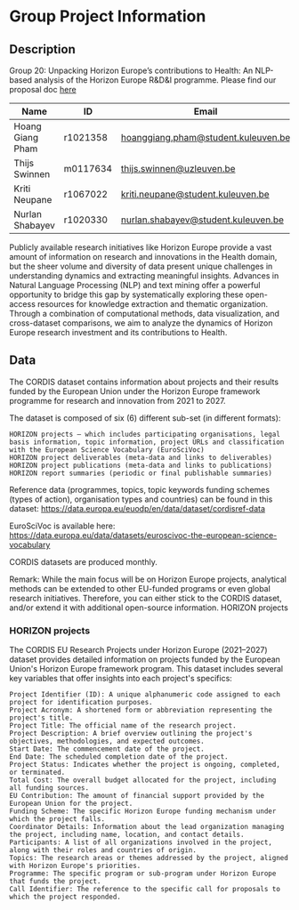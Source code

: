 # Group Project Information

## Description

Group 20: Unpacking Horizon Europe’s contributions to Health: An NLP-based analysis of the Horizon Europe R&D&I programme. Please find our proposal doc [here](https://docs.google.com/document/d/10i8am4hh8vHtRw02Jtlf2n3YbpteXHW8ubKug7OI5yk/edit?userstoinvite=thijs.swinnen@cumulus.uzleuven.be&sharingaction=manageaccess&role=writer&tab=t.0)

| Name             | ID       | Email                               |
| ---------------- | -------- | ----------------------------------- |
| Hoang Giang Pham | r1021358 | hoanggiang.pham@student.kuleuven.be |
| Thijs Swinnen    | m0117634 | thijs.swinnen@uzleuven.be           |
| Kriti Neupane    | r1067022 | kriti.neupane@student.kuleuven.be   |
| Nurlan Shabayev  | r1020330 | nurlan.shabayev@student.kuleuven.be |

Publicly available research initiatives like Horizon Europe provide a vast amount of information on research and innovations in the Health domain, but the sheer volume and diversity of data present unique challenges in understanding dynamics and extracting meaningful insights. Advances in Natural Language Processing (NLP) and text mining offer a powerful opportunity to bridge this gap by systematically exploring these open-access resources for knowledge extraction and thematic organization. Through a combination of computational methods, data visualization, and cross-dataset comparisons, we aim to analyze the dynamics of Horizon Europe research investment and its contributions to Health.

## Data

The CORDIS dataset contains information about projects and their results funded by the European Union under the Horizon Europe framework programme for research and innovation from 2021 to 2027.

The dataset is composed of six (6) different sub-set (in different formats):

    HORIZON projects – which includes participating organisations, legal basis information, topic information, project URLs and classification with the European Science Vocabulary (EuroSciVoc)
    HORIZON project deliverables (meta-data and links to deliverables)
    HORIZON project publications (meta-data and links to publications)
    HORIZON report summaries (periodic or final publishable summaries)

Reference data (programmes, topics, topic keywords funding schemes (types of action), organisation types and countries) can be found in this dataset: https://data.europa.eu/euodp/en/data/dataset/cordisref-data

EuroSciVoc is available here: https://data.europa.eu/data/datasets/euroscivoc-the-european-science-vocabulary

CORDIS datasets are produced monthly.

Remark: While the main focus will be on Horizon Europe projects, analytical methods can be extended to other EU-funded programs or even global research initiatives. Therefore, you can either stick to the CORDIS dataset, and/or extend it with additional open-source information.
HORIZON projects

### HORIZON projects

The CORDIS EU Research Projects under Horizon Europe (2021–2027) dataset provides detailed information on projects funded by the European Union's Horizon Europe framework program. This dataset includes several key variables that offer insights into each project's specifics:

    Project Identifier (ID): A unique alphanumeric code assigned to each project for identification purposes.
    Project Acronym: A shortened form or abbreviation representing the project's title.
    Project Title: The official name of the research project.
    Project Description: A brief overview outlining the project's objectives, methodologies, and expected outcomes.
    Start Date: The commencement date of the project.
    End Date: The scheduled completion date of the project.
    Project Status: Indicates whether the project is ongoing, completed, or terminated.
    Total Cost: The overall budget allocated for the project, including all funding sources.
    EU Contribution: The amount of financial support provided by the European Union for the project.
    Funding Scheme: The specific Horizon Europe funding mechanism under which the project falls.
    Coordinator Details: Information about the lead organization managing the project, including name, location, and contact details.
    Participants: A list of all organizations involved in the project, along with their roles and countries of origin.
    Topics: The research areas or themes addressed by the project, aligned with Horizon Europe's priorities.
    Programme: The specific program or sub-program under Horizon Europe that funds the project.
    Call Identifier: The reference to the specific call for proposals to which the project responded.



